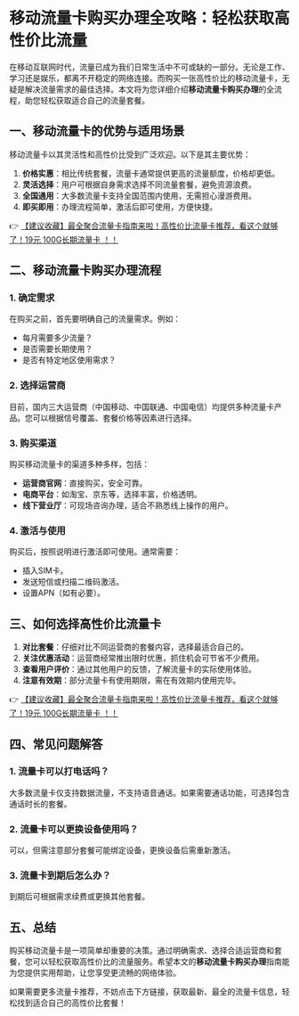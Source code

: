 # 移动流量卡购买办理全攻略：轻松获取高性价比流量

在移动互联网时代，流量已成为我们日常生活中不可或缺的一部分。无论是工作、学习还是娱乐，都离不开稳定的网络连接。而购买一张高性价比的移动流量卡，无疑是解决流量需求的最佳选择。本文将为您详细介绍**移动流量卡购买办理**的全流程，助您轻松获取适合自己的流量套餐。

## 一、移动流量卡的优势与适用场景

移动流量卡以其灵活性和高性价比受到广泛欢迎。以下是其主要优势：

1. **价格实惠**：相比传统套餐，流量卡通常提供更高的流量额度，价格却更低。
2. **灵活选择**：用户可根据自身需求选择不同流量套餐，避免资源浪费。
3. **全国通用**：大多数流量卡支持全国范围内使用，无需担心漫游费用。
4. **即买即用**：办理流程简单，激活后即可使用，方便快捷。

👉 [【建议收藏】最全聚合流量卡指南来啦！高性价比流量卡推荐，看这个就够了！19元 100G长期流量卡 ！！](https://bit.ly/Liuliangka)

## 二、移动流量卡购买办理流程

### 1. 确定需求
在购买之前，首先要明确自己的流量需求。例如：
- 每月需要多少流量？
- 是否需要长期使用？
- 是否有特定地区使用需求？

### 2. 选择运营商
目前，国内三大运营商（中国移动、中国联通、中国电信）均提供多种流量卡产品。您可以根据信号覆盖、套餐价格等因素进行选择。

### 3. 购买渠道
购买移动流量卡的渠道多种多样，包括：
- **运营商官网**：直接购买，安全可靠。
- **电商平台**：如淘宝、京东等，选择丰富，价格透明。
- **线下营业厅**：可现场咨询办理，适合不熟悉线上操作的用户。

### 4. 激活与使用
购买后，按照说明进行激活即可使用。通常需要：
- 插入SIM卡。
- 发送短信或扫描二维码激活。
- 设置APN（如有必要）。

## 三、如何选择高性价比流量卡

1. **对比套餐**：仔细对比不同运营商的套餐内容，选择最适合自己的。
2. **关注优惠活动**：运营商经常推出限时优惠，抓住机会可节省不少费用。
3. **查看用户评价**：通过其他用户的反馈，了解流量卡的实际使用体验。
4. **注意有效期**：部分流量卡有使用期限，需在有效期内使用完毕。

👉 [【建议收藏】最全聚合流量卡指南来啦！高性价比流量卡推荐，看这个就够了！19元 100G长期流量卡 ！！](https://bit.ly/Liuliangka)

## 四、常见问题解答

### 1. 流量卡可以打电话吗？
大多数流量卡仅支持数据流量，不支持语音通话。如果需要通话功能，可选择包含通话时长的套餐。

### 2. 流量卡可以更换设备使用吗？
可以，但需注意部分套餐可能绑定设备，更换设备后需重新激活。

### 3. 流量卡到期后怎么办？
到期后可根据需求续费或更换其他套餐。

## 五、总结

购买移动流量卡是一项简单却重要的决策。通过明确需求、选择合适运营商和套餐，您可以轻松获取高性价比的流量服务。希望本文的**移动流量卡购买办理**指南能为您提供实用帮助，让您享受更流畅的网络体验。

如果需要更多流量卡推荐，不妨点击下方链接，获取最新、最全的流量卡信息，轻松找到适合自己的高性价比套餐！